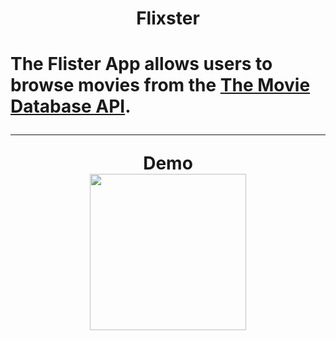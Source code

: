 <h1 align="center"> Flixster <h1>

The Flister App allows users to browse movies from the [The Movie Database API](http://docs.themoviedb.apiary.io/#).

---


<p align="center">  Demo<br>
   <img src="working.gif" width=250><br>
 </p>
